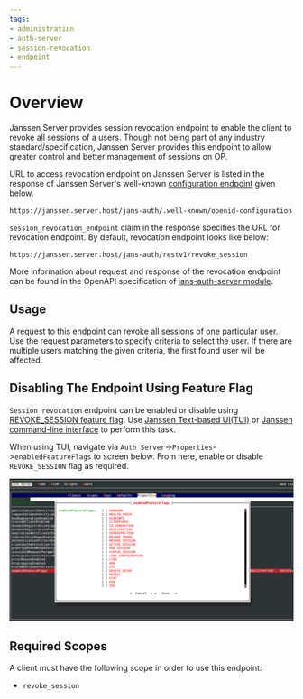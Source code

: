 ```yaml
---
tags:
- administration
- auth-server
- session-revocation
- endpoint
---
```


# Overview

Janssen Server provides session revocation endpoint to enable the client to revoke all sessions of a users.
Though not being part of any industry standard/specification, Janssen Server provides this endpoint to allow greater 
control and better management of sessions on OP.

URL to access revocation endpoint on Janssen Server is listed in the response of Janssen Server's well-known
[configuration endpoint](./configuration.md) given below.

```text
https://janssen.server.host/jans-auth/.well-known/openid-configuration
```

`session_revocation_endpoint` claim in the response specifies the URL for revocation endpoint. By default, revocation endpoint
looks like below:

```
https://janssen.server.host/jans-auth/restv1/revoke_session
```

More information about request and response of the revocation endpoint can be found in
the OpenAPI specification of [jans-auth-server module](https://gluu.org/swagger-ui/?url=https://raw.githubusercontent.com/JanssenProject/jans/vreplace-janssen-version/jans-auth-server/docs/swagger.yaml#/Session_Management/revoke-session).

## Usage

A request to this endpoint can revoke all sessions of one particular user. Use the request parameters to specify 
criteria to select the user. If there are multiple users matching the given criteria, the first found user will be affected.

## Disabling The Endpoint Using Feature Flag

`Session revocation` endpoint can be enabled or disable using [REVOKE_SESSION feature flag](../../reference/json/feature-flags/janssenauthserver-feature-flags.md#revokesession).
Use [Janssen Text-based UI(TUI)](../../config-guide/tui.md) or [Janssen command-line interface](../../config-guide/jans-cli/README.md) to perform this task.

When using TUI, navigate via `Auth Server`->`Properties`->`enabledFeatureFlags` to screen below. From here, enable or
disable `REVOKE_SESSION` flag as required.

![](../../../assets/image-tui-enable-components.png)

## Required Scopes

A client must have the following scope in order to use this endpoint:

- `revoke_session`

